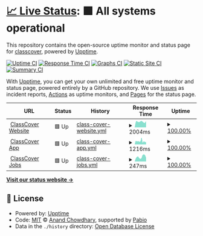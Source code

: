 # [📈 Live Status](https://status.classcover.com.au): <!--live status--> **🟩 All systems operational**

This repository contains the open-source uptime monitor and status page for [classcover](https://status.classcover.com.au), powered by [Upptime](https://github.com/upptime/upptime).

[![Uptime CI](https://github.com/classcover/upptime/workflows/Uptime%20CI/badge.svg)](https://github.com/classcover/upptime/actions?query=workflow%3A%22Uptime+CI%22)
[![Response Time CI](https://github.com/classcover/upptime/workflows/Response%20Time%20CI/badge.svg)](https://github.com/classcover/upptime/actions?query=workflow%3A%22Response+Time+CI%22)
[![Graphs CI](https://github.com/classcover/upptime/workflows/Graphs%20CI/badge.svg)](https://github.com/classcover/upptime/actions?query=workflow%3A%22Graphs+CI%22)
[![Static Site CI](https://github.com/classcover/upptime/workflows/Static%20Site%20CI/badge.svg)](https://github.com/classcover/upptime/actions?query=workflow%3A%22Static+Site+CI%22)
[![Summary CI](https://github.com/classcover/upptime/workflows/Summary%20CI/badge.svg)](https://github.com/classcover/upptime/actions?query=workflow%3A%22Summary+CI%22)

With [Upptime](https://upptime.js.org), you can get your own unlimited and free uptime monitor and status page, powered entirely by a GitHub repository. We use [Issues](https://github.com/classcover/upptime/issues) as incident reports, [Actions](https://github.com/classcover/upptime/actions) as uptime monitors, and [Pages](https://status.classcover.com.au) for the status page.

<!--start: status pages-->
<!-- This summary is generated by Upptime (https://github.com/upptime/upptime) -->
<!-- Do not edit this manually, your changes will be overwritten -->
<!-- prettier-ignore -->
| URL | Status | History | Response Time | Uptime |
| --- | ------ | ------- | ------------- | ------ |
| <img alt="" src="https://icons.duckduckgo.com/ip3/www.classcover.com.au.ico" height="13"> [ClassCover Website](https://www.classcover.com.au) | 🟩 Up | [class-cover-website.yml](https://github.com/classcover/upptime/commits/HEAD/history/class-cover-website.yml) | <details><summary><img alt="Response time graph" src="./graphs/class-cover-website/response-time-week.png" height="20"> 2004ms</summary><br><a href="https://status.classcover.com.au/history/class-cover-website"><img alt="Response time 1903" src="https://img.shields.io/endpoint?url=https%3A%2F%2Fraw.githubusercontent.com%2Fclasscover%2Fupptime%2FHEAD%2Fapi%2Fclass-cover-website%2Fresponse-time.json"></a><br><a href="https://status.classcover.com.au/history/class-cover-website"><img alt="24-hour response time 3133" src="https://img.shields.io/endpoint?url=https%3A%2F%2Fraw.githubusercontent.com%2Fclasscover%2Fupptime%2FHEAD%2Fapi%2Fclass-cover-website%2Fresponse-time-day.json"></a><br><a href="https://status.classcover.com.au/history/class-cover-website"><img alt="7-day response time 2004" src="https://img.shields.io/endpoint?url=https%3A%2F%2Fraw.githubusercontent.com%2Fclasscover%2Fupptime%2FHEAD%2Fapi%2Fclass-cover-website%2Fresponse-time-week.json"></a><br><a href="https://status.classcover.com.au/history/class-cover-website"><img alt="30-day response time 1914" src="https://img.shields.io/endpoint?url=https%3A%2F%2Fraw.githubusercontent.com%2Fclasscover%2Fupptime%2FHEAD%2Fapi%2Fclass-cover-website%2Fresponse-time-month.json"></a><br><a href="https://status.classcover.com.au/history/class-cover-website"><img alt="1-year response time 1903" src="https://img.shields.io/endpoint?url=https%3A%2F%2Fraw.githubusercontent.com%2Fclasscover%2Fupptime%2FHEAD%2Fapi%2Fclass-cover-website%2Fresponse-time-year.json"></a></details> | <details><summary><a href="https://status.classcover.com.au/history/class-cover-website">100.00%</a></summary><a href="https://status.classcover.com.au/history/class-cover-website"><img alt="All-time uptime 100.00%" src="https://img.shields.io/endpoint?url=https%3A%2F%2Fraw.githubusercontent.com%2Fclasscover%2Fupptime%2FHEAD%2Fapi%2Fclass-cover-website%2Fuptime.json"></a><br><a href="https://status.classcover.com.au/history/class-cover-website"><img alt="24-hour uptime 100.00%" src="https://img.shields.io/endpoint?url=https%3A%2F%2Fraw.githubusercontent.com%2Fclasscover%2Fupptime%2FHEAD%2Fapi%2Fclass-cover-website%2Fuptime-day.json"></a><br><a href="https://status.classcover.com.au/history/class-cover-website"><img alt="7-day uptime 100.00%" src="https://img.shields.io/endpoint?url=https%3A%2F%2Fraw.githubusercontent.com%2Fclasscover%2Fupptime%2FHEAD%2Fapi%2Fclass-cover-website%2Fuptime-week.json"></a><br><a href="https://status.classcover.com.au/history/class-cover-website"><img alt="30-day uptime 100.00%" src="https://img.shields.io/endpoint?url=https%3A%2F%2Fraw.githubusercontent.com%2Fclasscover%2Fupptime%2FHEAD%2Fapi%2Fclass-cover-website%2Fuptime-month.json"></a><br><a href="https://status.classcover.com.au/history/class-cover-website"><img alt="1-year uptime 100.00%" src="https://img.shields.io/endpoint?url=https%3A%2F%2Fraw.githubusercontent.com%2Fclasscover%2Fupptime%2FHEAD%2Fapi%2Fclass-cover-website%2Fuptime-year.json"></a></details>
| <img alt="" src="https://icons.duckduckgo.com/ip3/app.classcover.com.au.ico" height="13"> [ClassCover App](https://app.classcover.com.au) | 🟩 Up | [class-cover-app.yml](https://github.com/classcover/upptime/commits/HEAD/history/class-cover-app.yml) | <details><summary><img alt="Response time graph" src="./graphs/class-cover-app/response-time-week.png" height="20"> 1216ms</summary><br><a href="https://status.classcover.com.au/history/class-cover-app"><img alt="Response time 1211" src="https://img.shields.io/endpoint?url=https%3A%2F%2Fraw.githubusercontent.com%2Fclasscover%2Fupptime%2FHEAD%2Fapi%2Fclass-cover-app%2Fresponse-time.json"></a><br><a href="https://status.classcover.com.au/history/class-cover-app"><img alt="24-hour response time 1122" src="https://img.shields.io/endpoint?url=https%3A%2F%2Fraw.githubusercontent.com%2Fclasscover%2Fupptime%2FHEAD%2Fapi%2Fclass-cover-app%2Fresponse-time-day.json"></a><br><a href="https://status.classcover.com.au/history/class-cover-app"><img alt="7-day response time 1216" src="https://img.shields.io/endpoint?url=https%3A%2F%2Fraw.githubusercontent.com%2Fclasscover%2Fupptime%2FHEAD%2Fapi%2Fclass-cover-app%2Fresponse-time-week.json"></a><br><a href="https://status.classcover.com.au/history/class-cover-app"><img alt="30-day response time 1175" src="https://img.shields.io/endpoint?url=https%3A%2F%2Fraw.githubusercontent.com%2Fclasscover%2Fupptime%2FHEAD%2Fapi%2Fclass-cover-app%2Fresponse-time-month.json"></a><br><a href="https://status.classcover.com.au/history/class-cover-app"><img alt="1-year response time 1211" src="https://img.shields.io/endpoint?url=https%3A%2F%2Fraw.githubusercontent.com%2Fclasscover%2Fupptime%2FHEAD%2Fapi%2Fclass-cover-app%2Fresponse-time-year.json"></a></details> | <details><summary><a href="https://status.classcover.com.au/history/class-cover-app">100.00%</a></summary><a href="https://status.classcover.com.au/history/class-cover-app"><img alt="All-time uptime 100.00%" src="https://img.shields.io/endpoint?url=https%3A%2F%2Fraw.githubusercontent.com%2Fclasscover%2Fupptime%2FHEAD%2Fapi%2Fclass-cover-app%2Fuptime.json"></a><br><a href="https://status.classcover.com.au/history/class-cover-app"><img alt="24-hour uptime 100.00%" src="https://img.shields.io/endpoint?url=https%3A%2F%2Fraw.githubusercontent.com%2Fclasscover%2Fupptime%2FHEAD%2Fapi%2Fclass-cover-app%2Fuptime-day.json"></a><br><a href="https://status.classcover.com.au/history/class-cover-app"><img alt="7-day uptime 100.00%" src="https://img.shields.io/endpoint?url=https%3A%2F%2Fraw.githubusercontent.com%2Fclasscover%2Fupptime%2FHEAD%2Fapi%2Fclass-cover-app%2Fuptime-week.json"></a><br><a href="https://status.classcover.com.au/history/class-cover-app"><img alt="30-day uptime 100.00%" src="https://img.shields.io/endpoint?url=https%3A%2F%2Fraw.githubusercontent.com%2Fclasscover%2Fupptime%2FHEAD%2Fapi%2Fclass-cover-app%2Fuptime-month.json"></a><br><a href="https://status.classcover.com.au/history/class-cover-app"><img alt="1-year uptime 100.00%" src="https://img.shields.io/endpoint?url=https%3A%2F%2Fraw.githubusercontent.com%2Fclasscover%2Fupptime%2FHEAD%2Fapi%2Fclass-cover-app%2Fuptime-year.json"></a></details>
| <img alt="" src="https://icons.duckduckgo.com/ip3/jobs.classcover.com.au.ico" height="13"> [ClassCover Jobs](https://jobs.classcover.com.au) | 🟩 Up | [class-cover-jobs.yml](https://github.com/classcover/upptime/commits/HEAD/history/class-cover-jobs.yml) | <details><summary><img alt="Response time graph" src="./graphs/class-cover-jobs/response-time-week.png" height="20"> 247ms</summary><br><a href="https://status.classcover.com.au/history/class-cover-jobs"><img alt="Response time 211" src="https://img.shields.io/endpoint?url=https%3A%2F%2Fraw.githubusercontent.com%2Fclasscover%2Fupptime%2FHEAD%2Fapi%2Fclass-cover-jobs%2Fresponse-time.json"></a><br><a href="https://status.classcover.com.au/history/class-cover-jobs"><img alt="24-hour response time 250" src="https://img.shields.io/endpoint?url=https%3A%2F%2Fraw.githubusercontent.com%2Fclasscover%2Fupptime%2FHEAD%2Fapi%2Fclass-cover-jobs%2Fresponse-time-day.json"></a><br><a href="https://status.classcover.com.au/history/class-cover-jobs"><img alt="7-day response time 247" src="https://img.shields.io/endpoint?url=https%3A%2F%2Fraw.githubusercontent.com%2Fclasscover%2Fupptime%2FHEAD%2Fapi%2Fclass-cover-jobs%2Fresponse-time-week.json"></a><br><a href="https://status.classcover.com.au/history/class-cover-jobs"><img alt="30-day response time 214" src="https://img.shields.io/endpoint?url=https%3A%2F%2Fraw.githubusercontent.com%2Fclasscover%2Fupptime%2FHEAD%2Fapi%2Fclass-cover-jobs%2Fresponse-time-month.json"></a><br><a href="https://status.classcover.com.au/history/class-cover-jobs"><img alt="1-year response time 211" src="https://img.shields.io/endpoint?url=https%3A%2F%2Fraw.githubusercontent.com%2Fclasscover%2Fupptime%2FHEAD%2Fapi%2Fclass-cover-jobs%2Fresponse-time-year.json"></a></details> | <details><summary><a href="https://status.classcover.com.au/history/class-cover-jobs">100.00%</a></summary><a href="https://status.classcover.com.au/history/class-cover-jobs"><img alt="All-time uptime 100.00%" src="https://img.shields.io/endpoint?url=https%3A%2F%2Fraw.githubusercontent.com%2Fclasscover%2Fupptime%2FHEAD%2Fapi%2Fclass-cover-jobs%2Fuptime.json"></a><br><a href="https://status.classcover.com.au/history/class-cover-jobs"><img alt="24-hour uptime 100.00%" src="https://img.shields.io/endpoint?url=https%3A%2F%2Fraw.githubusercontent.com%2Fclasscover%2Fupptime%2FHEAD%2Fapi%2Fclass-cover-jobs%2Fuptime-day.json"></a><br><a href="https://status.classcover.com.au/history/class-cover-jobs"><img alt="7-day uptime 100.00%" src="https://img.shields.io/endpoint?url=https%3A%2F%2Fraw.githubusercontent.com%2Fclasscover%2Fupptime%2FHEAD%2Fapi%2Fclass-cover-jobs%2Fuptime-week.json"></a><br><a href="https://status.classcover.com.au/history/class-cover-jobs"><img alt="30-day uptime 100.00%" src="https://img.shields.io/endpoint?url=https%3A%2F%2Fraw.githubusercontent.com%2Fclasscover%2Fupptime%2FHEAD%2Fapi%2Fclass-cover-jobs%2Fuptime-month.json"></a><br><a href="https://status.classcover.com.au/history/class-cover-jobs"><img alt="1-year uptime 100.00%" src="https://img.shields.io/endpoint?url=https%3A%2F%2Fraw.githubusercontent.com%2Fclasscover%2Fupptime%2FHEAD%2Fapi%2Fclass-cover-jobs%2Fuptime-year.json"></a></details>

<!--end: status pages-->

[**Visit our status website →**](https://status.classcover.com.au)

## 📄 License

- Powered by: [Upptime](https://github.com/upptime/upptime)
- Code: [MIT](./LICENSE) © [Anand Chowdhary](https://anandchowdhary.com), supported by [Pabio](https://pabio.com)
- Data in the `./history` directory: [Open Database License](https://opendatacommons.org/licenses/odbl/1-0/)
